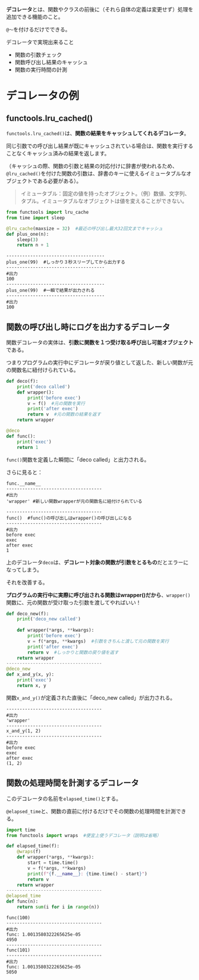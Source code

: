 **デコレータ**とは、関数やクラスの前後に（それら自体の定義は変更せず）処理を追加できる機能のこと。

`@〜`を付けるだけでできる。

デコレータで実現出来ること
- 関数の引数チェック
- 関数呼び出し結果のキャッシュ
- 関数の実行時間の計測

# デコレータの例

## functools.lru_cached()

`functools.lru_cached()`は、**関数の結果をキャッシュしてくれるデコレータ**。

同じ引数での呼び出し結果が既にキャッシュされている場合は、関数を実行することなくキャッシュ済みの結果を返します。

（キャッシュの際、関数の引数と結果の対応付けに辞書が使われるため、`@lru_cached()`を付けた関数の引数は、辞書のキーに使えるイミュータブルなオブジェクトである必要がある）。

> イミュータブル：固定の値を持ったオブジェクト。（例）数値、文字列、タプル。イミュータブルなオブジェクトは値を変えることができない。

```python
from functools import lru_cache
from time import sleep

@lru_cache(maxsize = 32)  #最近の呼び出し最大32回文までキャッシュ
def plus_one(n):
    sleep(3)
    return n + 1
```    

```
-------------------------------------
plus_one(99)  #しっかり３秒スリープしてから出力する
-------------------------------------
#出力
100
-------------------------------------
plus_one(99)  #一瞬で結果が出力される
-------------------------------------
#出力
100
```

## 関数の呼び出し時にログを出力するデコレータ

関数デコレータの実体は、**引数に関数を１つ受け取る呼び出し可能オブジェクト**である。

つまりプログラムの実行中にデコレータが戻り値として返した、新しい関数が元の関数名に紐付けられている。

```python
def deco(f):
    print('deco called')
    def wrapper():
        print('before exec')
        v = f()  #元の関数を実行
        print('after exec')
        return v  #元の関数の結果を返す
    return wrapper

@deco
def func():
    print('exec')
    return 1
```

`func()`関数を定義した瞬間に「deco called」と出力される。

さらに見ると：

```
func.__name__ 
------------------------------------
#出力
'wrapper' #新しい関数wrapperが元の関数名に紐付けられている

------------------------------------
func()  #func()の呼び出しはwrapper()の呼び出しになる
------------------------------------
#出力
before exec
exec
after exec
1
```

上のデコレータ`deco`は、**デコレート対象の関数が引数をとるもの**だとエラーになってしまう。

それを改善する。

**プログラムの実行中に実際に呼び出される関数はwrapper()だから**、`wrapper()`関数に、元の関数が受け取った引数を渡してやればいい！

```python
def deco_new(f):
    print('deco_new called')
    
    def wrapper(*args, **kwargs):
        print('before exec')
        v = f(*args, **kwargs)  #引数をきちんと渡して元の関数を実行
        print('after exec')
        return v  #しっかりと関数の戻り値を返す
    return wrapper
------------------------------------
@deco_new
def x_and_y(x, y):
    print('exec')
    return x, y
```

関数`x_and_y()`が定義された直後に「deco_new called」が出力される。

```x_and_y.__name__
------------------------------------
#出力
'wrapper'
------------------------------------
x_and_y(1, 2)
------------------------------------
#出力
before exec
exec
after exec
(1, 2)
```

## 関数の処理時間を計測するデコレータ

このデコレータの名前を`elapsed_time()`とする。

`@elapsed_time`と、関数の直前に付けるだけでその関数の処理時間を計測できる。


```python
import time
from functools import wraps  #便宜上使うデコレータ（説明は省略）

def elapsed_time(f):
    @wraps(f)
    def wrapper(*args, **kwargs):
        start = time.time()
        v = f(*args, **kwargs)
        print(f"{f.__name__}: {time.time() - start}")
        return v
    return wrapper
------------------------------------
@elapsed_time
def func(n):
    return sum(i for i in range(n))
```    

```
func(100)
------------------------------------
#出力
func: 1.0013580322265625e-05
4950
------------------------------------
func(101)
------------------------------------
#出力
func: 1.0013580322265625e-05
5050
```





